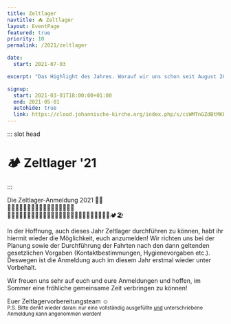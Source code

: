 ```yaml
---
title: Zeltlager
navtitle: ⛺ Zeltlager
layout: EventPage
featured: true
priority: 10
permalink: /2021/zeltlager

date:
  start: 2021-07-03

excerpt: "Das Highlight des Jahres. Worauf wir uns schon seit August 2020 freuen. ⛺"

signup:
  start: 2021-03-01T18:00:00+01:00
  end: 2021-05-01
  autohide: true
  link: https://cloud.johannische-kirche.org/index.php/s/csWMTnGZdBtMKP4
---
```


::: slot head

# :camping: Zeltlager '21

:::

Die Zeltlager-Anmeldung 2021 🥳🤩</br>
👩‍⚕️👷🧑‍🌾🧑‍🍳🧑‍🎤🧑‍🏭🧑‍💻🧑‍🔧🧑‍🎨</br>
👨‍👩‍👧‍👦👨‍👩‍👦‍👦👨‍👩‍👧‍👧👩‍👩‍👦👩‍👩‍👧👩‍👩‍👧‍👦👩‍👩‍👦‍👦🏕🏖

In der Hoffnung, auch dieses Jahr Zeltlager durchführen zu können, habt ihr hiermit wieder die Möglichkeit, euch anzumelden!
Wir richten uns bei der Planung sowie der Durchführung der Fahrten nach den dann geltenden gesetzlichen Vorgaben (Kontaktbestimmungen, Hygienevorgaben etc.). Deswegen ist die Anmeldung auch im diesem Jahr erstmal wieder unter Vorbehalt.

Wir freuen uns sehr auf euch und eure Anmeldungen und hoffen, im Sommer eine fröhliche gemeinsame Zeit verbringen zu können!

Euer Zeltlagervorbereitungsteam ☺️<br>
<small>P.S. Bitte denkt wieder daran: nur eine vollständig ausgefüllte <span style="text-decoration:underline">und</span> unterschriebene Anmeldung kann angenommen werden!</small>
